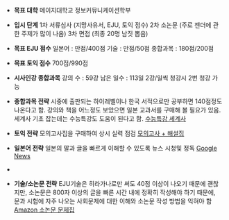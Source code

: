 - **목표 대학** 메이지대학교 정보커뮤니케이션학부

- **입시 단계** 1차 서류심사 (지망사유서, EJU, 토익 점수) 2차 소논문 (주로 젠더에 관한 주제가 많이 나옴) 3차 면접 (최종 20명 남짓 뽑음)

- **목표 EJU 점수** 일본어 : 만점/400점 기술 : 만점/50점 종합과목 : 180점/200점

- **목표 토익 점수** 700점/990점

- **시사인강 종합과목** 강의 수 : 59강 남은 일수 : 113일 2강/일씩 청강시 2번 청강 가능

- **종합과목 전략** 시중에 출판되는 하이레벨이나 한국 서적으로만 공부하면 140점정도 나온다고 함. 강의와 책을 어느정도 보았으면 일본 교과서를 구매해 볼 필요가 있음. 세계사 기초 잡는데는 수능특강도 도움이 된다고 함. [수능특강 세계사](https://www.yes24.com/Product/Goods/124488923)

- **토익 전략** 모의고사집을 구매하여 상시 실력 점검 [모의고사 + 해설집](https://www.yes24.com/Product/Goods/118444149)

- **일본어 전략** 일본의 말과 글을 빠르게 이해할 수 있도록 뉴스 시청및 정독 [Google News](https://news.google.com/home?hl=ja&gl=JP&ceid=JP:ja)
- 
- **기술/소논문 전략** EJU기술은 히라가나로만 써도 40점 이상이 나오기 때문에 괜찮지만, 소논문은 800자 이상의 글을 빠른 시간 내에 정확히 작성해야 하기 때문에, 문과 시험에 자주 나오는 사회문제에 대한 이해와 소논문 작성 방법을 익혀야 함 [Amazon 소논문 문제집](https://www.amazon.co.jp/%E5%B0%8F%E8%AB%96%E6%96%87%E3%81%AE%E5%AE%8C%E5%85%A8%E3%83%8D%E3%82%BF%E6%9C%AC%E6%94%B9%E8%A8%82%E7%89%88-%E7%A4%BE%E4%BC%9A%E7%A7%91%E5%AD%A6%E7%B3%BB%E7%B7%A8-%E7%A5%9E%E5%B4%8E-%E5%8F%B2%E5%BD%A6/dp/4578240924/ref=sr_1_2?dib=eyJ2IjoiMSJ9.JGDx6uavASbATn_uqW6eUg7Rdfqt-kGK2w3yueBjuUg_sKH5FB86WTACpXewITjpG9fnJoioD_Po-VZf4VH1axFEJAfNcFbO3gdXlwNLstZ77ivZDefCDmXWyUcwmnEe9YFaLfgS2nhPtaSPH92H1A3A7HovssncfLUVZUPAQHypbNrdc6EVed2N6m47TmsYbZCagangN_ooZ_NY2KZL29pQaAgVlekqEGC3A_Czj5RsjtbawiKstILTAtunZg7gRr0Z0lPf8N7MfIEzslVCiH4LA6WzRJMoa4vy9jFv9Xc.LiyJ_j90qh77zswNw8nNdB917UxKFU9UAv0lt0pE3G8&dib_tag=se&keywords=%E5%B0%8F%E8%AB%96%E6%96%87&qid=1708748585&sr=8-2-spons&sp_csd=d2lkZ2V0TmFtZT1zcF9hdGY&psc=1)